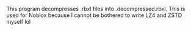 This program decompresses .rbxl files into .decompressed.rbxl. This is used for Noblox because I cannot be bothered to write LZ4 and ZSTD myself lol